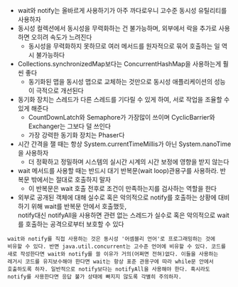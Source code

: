 * wait와 notify는 올바르게 사용하기가 아주 까다로우니 고수준 동시성 유틸리티를 사용하자
* 동시성 컬렉션에서 동시성을 무력화하는 건 불가능하며, 외부에서 락을 추가로 사용하면 오히려 속도가 느려진다
  * 동시성을 무력화하지 못하므로 여러 메서드를 원자적으로 묶어 호출하는 일 역시 불가능하다
* Collections.synchronizedMap보다는 ConcurrentHashMap을 사용하는게 훨씬 좋다
  * 동기화된 맵을 동시성 맵으로 교체하는 것만으로 동시성 애플리케이션의 성능이 극적으로 개선된다
* 동기화 장치는 스레드가 다른 스레드를 기다릴 수 있게 하여, 서로 작업을 조율할 수 있게 해준다
  * CountDownLatch와 Semaphore가 가장많이 쓰이며 CyclicBarrier와 Exchanger는 그보다 덜 쓰인다
  * 가장 강력한 동기화 장치는 Phaser다
* 시간 간격을 잴 때는 항상 System.currentTimeMillis가 아닌 System.nanoTime을 사용하자
  * 더 정확하고 정밀하며 시스템의 실시간 시계의 시간 보정에 영향을 받지 않는다
* wait 메서드를 사용할 때는 반드시 대기 반복문(wait loop)관용구를 사용하라. 반복문 밖에서는 절대로 호출하지 말자
  * 이 반복문은 wait 호출 전후로 조건이 만족하는지를 검사하는 역할을 한다
* 외부로 공개된 객체에 대해 실수로 혹은 악의적으로 notify를 호출하는 상황에 대비하기 위해 wait를 반복문 안에서 호출했듯,<br>
notify대신 notifyAll을 사용하면 관련 없는 스레드가 실수로 혹은 악의적으로 wait를 호출하는 공격으로부터 보호할 수 있다

```
wait와 notify를 직접 사용하는 것은 동시성 '어셈블리 언어'로 프로그래밍하는 것에
비유할 수 있다. 반면 java.util.concurrent는 고수준 언어에 비유할 수 있다. 코드를
새로 작성한다면 wait와 notify를 쓸 이유가 거의(어쩌면 전혀)없다. 이들을 사용하는
레거시 코드를 유지보수해야 한다면 wait는 항상 표준 관용구에 따라 while문 안에서
호출하도록 하자. 일반적으로 notify보다는 notifyAll을 사용해야 한다. 혹시라도
notify를 사용한다면 응답 불가 상태에 빠지지 않도록 각별히 주의하자.
```